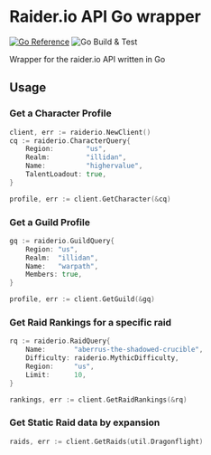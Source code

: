 # Raider.io API Go wrapper

[![Go Reference](https://pkg.go.dev/badge/github.com/tmaffia/raiderio.svg)](https://pkg.go.dev/github.com/tmaffia/raiderio)
![Go Build & Test](https://github.com/tmaffia/raiderio/actions/workflows/go.yml/badge.svg)


Wrapper for the raider.io API written in Go 

## Usage

### Get a Character Profile
```go
client, err := raiderio.NewClient()
cq := raiderio.CharacterQuery{
	Region:        "us",
	Realm:         "illidan",
	Name:          "highervalue",
	TalentLoadout: true,
}

profile, err := client.GetCharacter(&cq)
```

### Get a Guild Profile
```go
gq := raiderio.GuildQuery{
	Region: "us",
	Realm:  "illidan",
	Name:   "warpath",
	Members: true,
}

profile, err := client.GetGuild(&gq)
```

### Get Raid Rankings for a specific raid
```go
rq := raiderio.RaidQuery{
	Name: 		"aberrus-the-shadowed-crucible",
	Difficulty: raiderio.MythicDifficulty,
	Region: 	"us",
	Limit: 		10,
}

rankings, err := client.GetRaidRankings(&rq)
```

### Get Static Raid data by expansion
```go
raids, err := client.GetRaids(util.Dragonflight)
```
